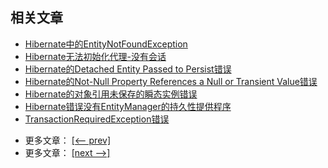 ## 相关文章

+ [Hibernate中的EntityNotFoundException](docs/Hibernate中的EntityNotFoundException.md)
+ [Hibernate无法初始化代理-没有会话](docs/Hibernate无法初始化代理-没有会话.md)
+ [Hibernate的Detached Entity Passed to Persist错误](docs/Hibernate的DetachedEntityPassedtoPersist错误.md)
+ [Hibernate的Not-Null Property References a Null or Transient Value错误](docs/Hibernate的Not-NullPropertyReferencesaNullorTransientValue错误.md)
+ [Hibernate的对象引用未保存的瞬态实例错误](docs/Hibernate的对象引用未保存的瞬态实例错误.md)
+ [Hibernate错误没有EntityManager的持久性提供程序](docs/Hibernate错误没有EntityManager的持久性提供程序.md)
+ [TransactionRequiredException错误](docs/TransactionRequiredException错误.md)

- 更多文章： [[<-- prev]](../hibernate-enterprise/README.md)
- 更多文章： [[next -->]](../hibernate-jpa/README.md)